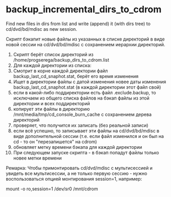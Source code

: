 # backup_incremental_dirs_to_cdrom
Find new files in dirs from list and write (append) it (with dirs tree) to cd/dvd/bd/mdisc as new session.

Скрипт бэкапит новые файлы из указанных в списке директорий в виде новой сессии на cd/dvd/bd/mdisc с сохранением иерархии директорий.

1. Скрипт берёт список директорий из /home/progserega/backup_dirs_to_cdrom.list 
2. Для каждой директории из списка:
2. Смотрит в корне каждой директории файл backup_last_cd_snaphot.stat, берёт его время изменения
3. Ищет в директории файлы с датой изменения новее даты изменения backup_last_cd_snaphot.stat (в каждой директории этот файл свой)
4. если в какой-либо поддиректории есть файл .exclude.backup, то исключаем из общего списка файлов на бэкап файлы из этой директории и всех поддиректорий
4. копирует эти файлы в директорию /mnt/media/tmp/cd_console_burn_cache с сохранением дерева директорий
5. проверяет, что получится их записать (без реальной записи)
6. если всё успешно, то записывает эти файлы на cd/dvd/bd/mdisc в виде дополнительной сессии (т.е. если файл изменился и он был на cd - то он "перезапишется" на cdrom)
7. обновляет метку времени бэкапа для каждой директории
8. При следующем запуске скрипта - в бэкап попадут файлы только новее метки времени

Ремарка:
Чтобы примонтировать cd/dvd/mdisc с мультисессией и увидеть все мультисессии, а не только первую сессию - нужно воспользоваться опцией монтирования session=1, например:

mount -o ro,session=1 /dev/sr0 /mnt/cdrom
